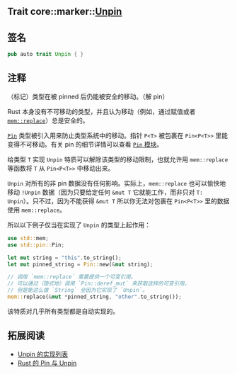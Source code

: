 Trait core::marker::[Unpin][1]
---

## 签名

```rust
pub auto trait Unpin { }
```

## 注释

（标记）类型在被 pinned 后仍能被安全的移动。（解 pin）

Rust 本身没有不可移动的类型，并且认为移动（例如，通过赋值或者 [`mem::replace`][2]）总是安全的。

[`Pin`][3] 类型被引入用来防止类型系统中的移动。指针 `P<T>` 被包裹在 `Pin<P<T>>` 里能变得不可移动。有关 pin 的细节详情可以查看 [`Pin` 模块][4]。

给类型 `T` 实现 `Unpin` 特质可以解除该类型的移动限制，也就允许用 `mem::replace` 等函数将 `T` 从 `Pin<P<T>>` 中移动出来。

`Unpin` 对所有的非 pin 数据没有任何影响。实际上，`mem::replace` 也可以愉快地移动 `!Unpin` 数据（因为只要给定任何 `&mut T` 它就能工作，而非只对 `T: Unpin`）。只不过，因为不能获得 `&mut T` 所以你无法对包裹在 `Pin<P<T>>` 里的数据使用 `mem::replace`。

所以以下例子仅当在实现了 `Unpin` 的类型上起作用：

```rust
use std::mem;
use std::pin::Pin;

let mut string = "this".to_string();
let mut pinned_string = Pin::new(&mut string);

// 调用 `mem::replace` 需要提供一个可变引用。
// 可以通过（隐式地）调用 `Pin::deref_mut` 来获取这样的可变引用，
// 但是能这么做 `String` 全因为它实现了 `Unpin`。
mem::replace(&mut *pinned_string, "other".to_string());
```

该特质对几乎所有类型都是自动实现的。

## 拓展阅读

- [Unpin 的实现列表][5]
- [Rust 的 Pin 与 Unpin][6]


[1]: https://doc.rust-lang.org/core/marker/trait.Unpin.html
[2]: https://doc.rust-lang.org/core/mem/fn.replace.html
[3]: https://doc.rust-lang.org/core/pin/struct.Pin.html
[4]: https://doc.rust-lang.org/core/pin/index.html
[5]: https://doc.rust-lang.org/core/marker/trait.Unpin.html#implementors
[6]: https://folyd.com/blog/rust-pin-unpin/
